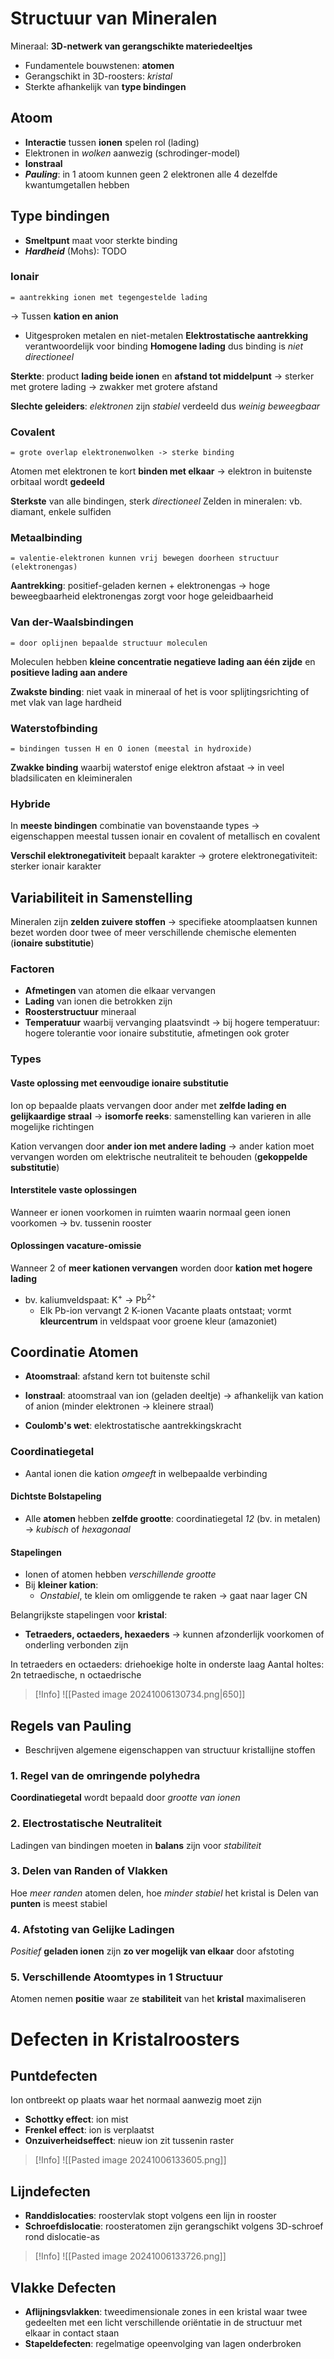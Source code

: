 # Structuur van Mineralen
Mineraal: **3D-netwerk van gerangschikte materiedeeltjes**
- Fundamentele bouwstenen: **atomen**
- Gerangschikt in 3D-roosters: *kristal*
- Sterkte afhankelijk van **type bindingen** 
## Atoom
- **Interactie** tussen **ionen** spelen rol (lading)
- Elektronen in *wolken* aanwezig (schrodinger-model)
- **Ionstraal**
- ***Pauling***: in 1 atoom kunnen geen 2 elektronen alle 4 dezelfde kwantumgetallen hebben
## Type bindingen
- **Smeltpunt** maat voor sterkte binding
- ***Hardheid*** (Mohs): TODO
### Ionair
	= aantrekking ionen met tegengestelde lading
-> Tussen **kation en anion**
- Uitgesproken metalen en niet-metalen
**Elektrostatische aantrekking** verantwoordelijk voor binding
**Homogene lading** dus binding is *niet directioneel*

**Sterkte**: product **lading beide ionen** en **afstand tot middelpunt**
-> sterker met grotere lading
-> zwakker met grotere afstand

**Slechte geleiders**: *elektronen* zijn *stabiel* verdeeld dus *weinig beweegbaar*
### Covalent
	= grote overlap elektronenwolken -> sterke binding
Atomen met elektronen te kort **binden met elkaar**
-> elektron in buitenste orbitaal wordt **gedeeld**

**Sterkste** van alle bindingen, sterk *directioneel*
Zelden in mineralen: vb. diamant, enkele sulfiden
### Metaalbinding
	= valentie-elektronen kunnen vrij bewegen doorheen structuur (elektronengas)
**Aantrekking**: positief-geladen kernen + elektronengas
-> hoge beweegbaarheid elektronengas zorgt voor hoge geleidbaarheid 
### Van der-Waalsbindingen
	= door oplijnen bepaalde structuur moleculen
Moleculen hebben **kleine concentratie negatieve lading aan één zijde** en **positieve lading aan andere**

**Zwakste binding**: niet vaak in mineraal of het is voor splijtingsrichting of met vlak van lage hardheid
### Waterstofbinding
	= bindingen tussen H en O ionen (meestal in hydroxide)
**Zwakke binding** waarbij waterstof enige elektron afstaat
-> in veel bladsilicaten en kleimineralen
### Hybride
In **meeste bindingen** combinatie van bovenstaande types
-> eigenschappen meestal tussen ionair en covalent of metallisch en covalent

**Verschil elektronegativiteit** bepaalt karakter
-> grotere elektronegativiteit: sterker ionair karakter
## Variabiliteit in Samenstelling
Mineralen zijn **zelden zuivere stoffen**
-> specifieke atoomplaatsen kunnen bezet worden door twee of meer verschillende chemische elementen (**ionaire substitutie**)
### Factoren
- **Afmetingen** van atomen die elkaar vervangen
- **Lading** van ionen die betrokken zijn
- **Roosterstructuur** mineraal
- **Temperatuur** waarbij vervanging plaatsvindt
	-> bij hogere temperatuur: hogere tolerantie voor ionaire substitutie, afmetingen ook groter
### Types
#### Vaste oplossing met eenvoudige ionaire substitutie
Ion op bepaalde plaats vervangen door ander met **zelfde lading en gelijkaardige straal**
-> **isomorfe reeks**: samenstelling kan varieren in alle mogelijke richtingen

Kation vervangen door **ander ion met andere lading**
-> ander kation moet vervangen worden om elektrische neutraliteit te behouden (**gekoppelde substitutie**)

#### Interstitele vaste oplossingen
Wanneer er ionen voorkomen in ruimten waarin normaal geen ionen voorkomen
-> bv. tussenin rooster
#### Oplossingen vacature-omissie
Wanneer 2 of **meer kationen vervangen** worden door **kation met hogere lading**
- bv. kaliumveldspaat: K<sup>+</sup> -> Pb<sup>2+</sup>
	- Elk Pb-ion vervangt 2 K-ionen
Vacante plaats ontstaat; vormt **kleurcentrum** in veldspaat voor groene kleur (amazoniet)

## Coordinatie Atomen
- **Atoomstraal**: afstand kern tot buitenste schil
- **Ionstraal**: atoomstraal van ion (geladen deeltje)
	-> afhankelijk van kation of anion (minder elektronen -> kleinere straal)

- **Coulomb's wet**: elektrostatische aantrekkingskracht
### Coordinatiegetal
- Aantal ionen die kation *omgeeft* in welbepaalde verbinding
#### Dichtste Bolstapeling
- Alle **atomen** hebben **zelfde grootte**: coordinatiegetal *12* (bv. in metalen)
	-> *kubisch* of *hexagonaal*
#### Stapelingen
- Ionen of atomen hebben *verschillende grootte*
- Bij **kleiner kation**:
	- *Onstabiel*, te klein om omliggende te raken
		-> gaat naar lager CN

Belangrijkste stapelingen voor **kristal**:
- **Tetraeders, octaeders, hexaeders**
	-> kunnen afzonderlijk voorkomen of onderling verbonden zijn

In tetraeders en octaeders: driehoekige holte in onderste laag
Aantal holtes: 2n tetraedische, n octaedrische

> [!Info]
> ![[Pasted image 20241006130734.png|650]]

## Regels van Pauling
- Beschrijven algemene eigenschappen van structuur kristallijne stoffen
### 1. Regel van de omringende polyhedra
**Coordinatiegetal** wordt bepaald door *grootte van ionen*
### 2. Electrostatische Neutraliteit
Ladingen van bindingen moeten in **balans** zijn voor *stabiliteit*
### 3. Delen van Randen of Vlakken
Hoe *meer randen* atomen delen, hoe *minder stabiel* het kristal is
Delen van **punten** is meest stabiel
### 4. Afstoting van Gelijke Ladingen
*Positief* **geladen ionen** zijn **zo ver mogelijk van elkaar** door afstoting
### 5. Verschillende Atoomtypes in 1 Structuur
Atomen nemen **positie** waar ze **stabiliteit** van het **kristal** maximaliseren
# Defecten in Kristalroosters
## Puntdefecten
Ion ontbreekt op plaats waar het normaal aanwezig moet zijn
- **Schottky effect**: ion mist
- **Frenkel effect**: ion is verplaatst
- **Onzuiverheidseffect**: nieuw ion zit tussenin raster

> [!Info]
> ![[Pasted image 20241006133605.png]]
## Lijndefecten
- **Randdislocaties**: roostervlak stopt volgens een lijn in rooster
- **Schroefdislocatie**: roosteratomen zijn gerangschikt volgens 3D-schroef rond dislocatie-as
> [!Info]
> ![[Pasted image 20241006133726.png]]

## Vlakke Defecten
- **Aflijningsvlakken**: tweedimensionale zones in een kristal waar twee gedeelten met een licht verschillende oriëntatie in de structuur met elkaar in contact staan
- **Stapeldefecten**: regelmatige opeenvolging van lagen onderbroken
